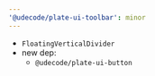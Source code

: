 ```yaml
---
'@udecode/plate-ui-toolbar': minor
---
```


- `FloatingVerticalDivider`
- new dep:
  - `@udecode/plate-ui-button`